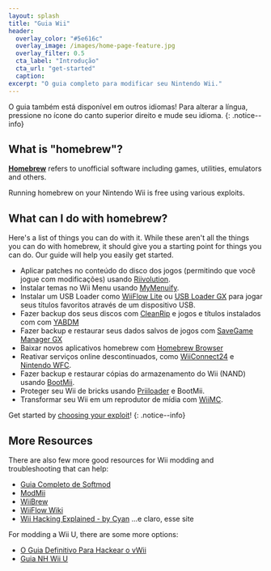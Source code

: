 ```yaml
---
layout: splash
title: "Guia Wii"
header:
  overlay_color: "#5e616c"
  overlay_image: /images/home-page-feature.jpg
  overlay_filter: 0.5
  cta_label: "Introdução"
  cta_url: "get-started"
  caption:
excerpt: "O guia completo para modificar seu Nintendo Wii."
---
```


O guia também está disponível em outros idiomas! Para alterar a língua, pressione no ícone do canto superior direito e mude seu idioma.
{: .notice--info}

## What is "homebrew"?

[**Homebrew**](https://en.wikipedia.org/wiki/Homebrew_(video_games)) refers to unofficial software including games, utilities, emulators and others.

Running homebrew on your Nintendo Wii is free using various exploits.

## What can I do with homebrew?

Here's a list of things you can do with it. While these aren't all the things you can do with homebrew, it should give you a starting point for things you can do. Our guide will help you easily get started.

- Aplicar patches no conteúdo do disco dos jogos (permitindo que você jogue com modificações) usando [Riivolution](http://www.wiibrew.org/wiki/Riivolution).
- Instalar temas no Wii Menu usando [MyMenuify](/themes).
- Instalar um USB Loader como [WiiFlow Lite](https://gbatemp.net/threads/wiiflow-lite.422685/) ou [USB Loader GX](/usbloadergx) para jogar seus títulos favoritos através de um dispositivo USB.
- Fazer backup dos seus discos com [CleanRip](/dump-games) e jogos e títulos instalados com com [YABDM](/dump-wads)
- Fazer backup e restaurar seus dados salvos de jogos com [SaveGame Manager GX](https://wiidatabase.de/downloads/wii-tools/savegame-manager-gx-beta/)
- Baixar novos aplicativos homebrew com [Homebrew Browser](/hbb)
- Reativar serviços online descontinuados, como [WiiConnect24](/riiconnect24) e [Nintendo WFC](/wiimmfi).
- Fazer backup e restaurar cópias do armazenamento do Wii (NAND) usando [BootMii](http://bootmii.org).
- Proteger seu Wii de bricks usando [Priiloader](/priiloader) e BootMii.
- Transformar seu Wii em um reprodutor de mídia com [WiiMC](http://www.wiimc.org/).

Get started by [choosing your exploit](get-started)!
{: .notice--info}

## More Resources

There are also few more good resources for Wii modding and troubleshooting that can help:

- [Guia Completo de Softmod](https://sites.google.com/site/completesg/)
- [ModMii](http://modmii.000webhostapp.com/)
- [WiiBrew](https://wiibrew.org/)
- [WiiFlow Wiki](https://sites.google.com/site/wiiflowiki4/)
- [Wii Hacking Explained - by Cyan](https://gbatemp.net/threads/wii-hacking-explained.501605/) ...e claro, esse site

For modding a Wii U, there are some more options:
- [O Guia Definitivo Para Hackear o vWii](https://gbatemp.net/threads/the-definitive-vwii-hacking-guide.425852/)
- [Guia NH Wii U](https://wiiuguide.xyz)
